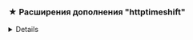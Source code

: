 
### ★ Расширения дополнения "httptimeshift"

<details>

  
📌 **Установка**
  
- поместить в папку _`..\luaScr\user\httptimeshift\extensions`_

**для источников**
название | сайт
------------ | -------------
24часаТВ | https://app.24h.tv
lime HD | https://limehd.tv
edem (ILook) | https://ilook.tv
peers TV | https://peers.tv
RT | https://rt.ru
impuls TV | http://impulstv.ru
yandex | https://hd.kinopoisk.ru
antifriztv | https://antifriztv.com

</details>
